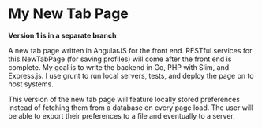 # My New Tab Page

**Version 1 is in a separate branch**

A new tab page written in AngularJS for the front end. RESTful services for this NewTabPage (for saving profiles) will come after the front end is complete. My goal is to write the backend in Go, PHP with Slim, and Express.js. I use grunt to run local servers, tests, and deploy the page on to host systems. 

This version of the new tab page will feature locally stored preferences instead of fetching them from a database on every page load. The user will be able to export their preferences to a file and eventually to a server.
